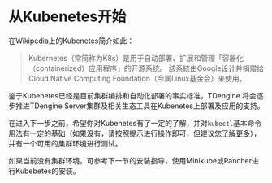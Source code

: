 # 从Kubenetes开始

在Wikipedia上的Kubenetes简介如此：

> Kubernetes（常简称为K8s）是用于自动部署、扩展和管理「容器化（containerized）应用程序」的开源系统。 該系統由Google设计并捐赠给Cloud Native Computing Foundation（今属Linux基金会）来使用。

鉴于Kubenetes已经是目前集群编排和自动化部署的事实标准，TDengine 将会逐步推进TDengine Server集群及相关生态工具在Kubenetes上部署及应用的支持。

在进入下一步之前，希望你对Kubenetes有了一定的了解，并对`kubectl`基本命令用法有一定的基础（如果没有，请按照提示进行操作即可，但建议您[了解更多](https://kubernetes.io/docs/home/)），并有一个可用的集群环境进行测试。

如果当前没有集群环境，可参考下一节的安装指导，使用Minikube或Rancher进行Kubebetes的安装。
